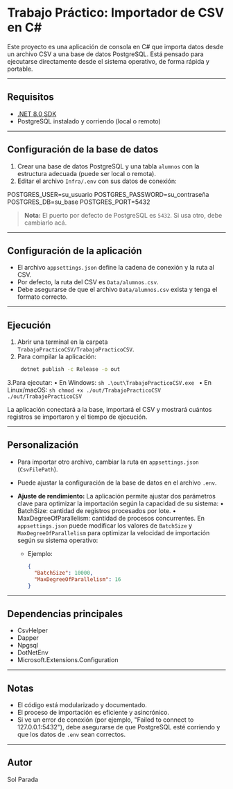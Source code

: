 # Trabajo Práctico: Importador de CSV en C#

Este proyecto es una aplicación de consola en C# que importa datos desde un archivo CSV a una base de datos PostgreSQL. Está pensado para ejecutarse directamente desde el sistema operativo, de forma rápida y portable.

---

## Requisitos

- [.NET 8.0 SDK](https://dotnet.microsoft.com/download)
- PostgreSQL instalado y corriendo (local o remoto)

---

## Configuración de la base de datos

1. Crear una base de datos PostgreSQL y una tabla `alumnos` con la estructura adecuada (puede ser local o remota).
2. Editar el archivo `Infra/.env` con sus datos de conexión:

POSTGRES_USER=su_usuario POSTGRES_PASSWORD=su_contraseña POSTGRES_DB=su_base POSTGRES_PORT=5432
> **Nota:** El puerto por defecto de PostgreSQL es `5432`. Si usa otro, debe cambiarlo acá.

---

## Configuración de la aplicación

- El archivo `appsettings.json` define la cadena de conexión y la ruta al CSV.
- Por defecto, la ruta del CSV es `Data/alumnos.csv`.
- Debe asegurarse de que el archivo `Data/alumnos.csv` exista y tenga el formato correcto.

---

## Ejecución

1. Abrir una terminal en la carpeta `TrabajoPracticoCSV/TrabajoPracticoCSV`.
2. Para compilar la aplicación:
   ```sh
    dotnet publish -c Release -o out
    ```
3.Para ejecutar:
   •	En Windows:
       ```sh
       .\out\TrabajoPracticoCSV.exe
       ```
   •	En Linux/macOS:
       ```sh
        chmod +x ./out/TrabajoPracticoCSV
         ./out/TrabajoPracticoCSV
       ```


La aplicación conectará a la base, importará el CSV y mostrará cuántos registros se importaron y el tiempo de ejecución.

---

## Personalización

- Para importar otro archivo, cambiar la ruta en `appsettings.json` (`CsvFilePath`).
- Puede ajustar la configuración de la base de datos en el archivo `.env`.
  
- **Ajuste de rendimiento:**
  La aplicación permite ajustar dos parámetros clave para optimizar la importación según la capacidad de su sistema:
•	BatchSize: cantidad de registros procesados por lote.
•	MaxDegreeOfParallelism: cantidad de procesos concurrentes.
  En `appsettings.json` puede modificar los valores de `BatchSize` y `MaxDegreeOfParallelism` para optimizar la velocidad de importación según su sistema operativo:
  - Ejemplo:
    ```json
    {
      "BatchSize": 10000,
      "MaxDegreeOfParallelism": 16
    }
    ```
    
---

## Dependencias principales

- CsvHelper
- Dapper
- Npgsql
- DotNetEnv
- Microsoft.Extensions.Configuration

---

## Notas

- El código está modularizado y documentado.
- El proceso de importación es eficiente y asincrónico.
- Si ve un error de conexión (por ejemplo, "Failed to connect to 127.0.0.1:5432"), debe asegurarse de que PostgreSQL esté corriendo y que los datos de `.env` sean correctos.


---

## Autor

Sol Parada
